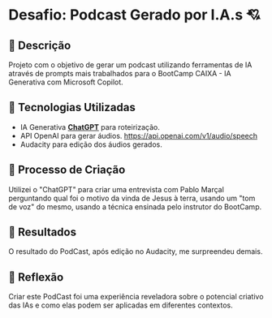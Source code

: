 # Desafio: Podcast Gerado por I.A.s 💘

## 📒 Descrição
Projeto com o objetivo de gerar um podcast utilizando ferramentas de IA através de prompts mais trabalhados para o BootCamp CAIXA - IA Generativa com Microsoft Copilot.

## 🤖 Tecnologias Utilizadas
- IA Generativa **[ChatGPT](https://chat.openai.com)** para roteirização.
- API OpenAI para gerar áudios. https://api.openai.com/v1/audio/speech
- Audacity para edição dos áudios gerados.

## 🧐 Processo de Criação
Utilizei o "ChatGPT" para criar uma entrevista com Pablo Marçal perguntando qual foi o motivo da vinda de Jesus à terra, usando um "tom de voz" do mesmo, usando a técnica ensinada pelo instrutor do BootCamp.

## 🚀 Resultados
O resultado do PodCast, após edição no Audacity, me surpreendeu demais.

## 💭 Reflexão
Criar este PodCast foi uma experiência reveladora sobre o potencial criativo das IAs e como elas podem ser aplicadas em diferentes contextos.


